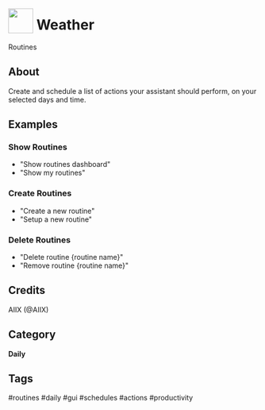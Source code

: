 # <img src='https://rawgithub.com/FortAwesome/Font-Awesome/master/svgs/solid/business-time.svg' card_color='#fcba03' width='50' height='50' style='vertical-align:bottom'/> Weather
Routines

## About 
Create and schedule a list of actions your assistant should perform, on your selected days and time.

## Examples 
### Show Routines
* "Show routines dashboard"
* "Show my routines"

### Create Routines
* "Create a new routine"
* "Setup a new routine"
  
### Delete Routines
* "Delete routine {routine name}"
* "Remove routine {routine name}"

## Credits 
AIIX (@AIIX)

## Category
**Daily**

## Tags
#routines
#daily
#gui
#schedules
#actions
#productivity